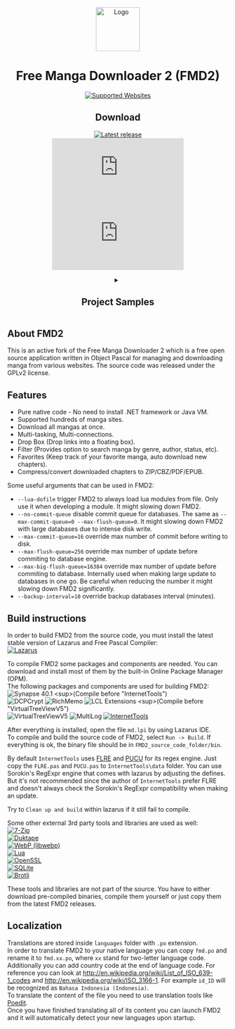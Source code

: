 <div align="center">
<img src="mangadownloader/md.ico" alt="Logo" style="width: 100px" />
<h1>Free Manga Downloader 2 (FMD2)</h1>

[![Supported Websites](https://img.shields.io/badge/Supported%20Websites-Blue?style=for-the-badge&color=purple)](https://github.com/dazedcat19/FMD2/blob/master/docs/SUPPORTED_WEBSITES.md) 

## Download

[![Latest release](https://img.shields.io/github/release/dazedcat19/FMD2?style=for-the-badge)](https://github.com/dazedcat19/FMD2/releases/latest)  
[![Download latest release (Win32)](https://img.shields.io/github/downloads/dazedcat19/FMD2/latest/fmd_2.0.34.1_i386-win32.7z?style=for-the-badge&label=Win32)](https://github.com/dazedcat19/FMD2/releases/download/2.0.34.1/fmd_2.0.34.1_i386-win32.7z)
[![Download latest release (Win64)](https://img.shields.io/github/downloads/dazedcat19/FMD2/latest/fmd_2.0.34.1_x86_64-win64.7z?style=for-the-badge&label=Win64)](https://github.com/dazedcat19/FMD2/releases/download/2.0.34.1/fmd_2.0.34.1_x86_64-win64.7z)
</div>

<div align="center">
<details>
  <summary>
    <h2>Project Samples</h2>
  </summary>

![image](https://github.com/user-attachments/assets/92684b74-d19f-4069-8cd7-38384162663b)
![image](https://github.com/user-attachments/assets/ec6651dd-19c2-4a22-ab11-63c917035795)
![image](https://github.com/user-attachments/assets/9ab0a7d4-7d2e-410e-b06a-7d328235fbab)

</details>
</div>

## About FMD2

This is an active fork of the Free Manga Downloader 2 which is a free open source application written in Object Pascal for managing and downloading manga from various websites. The source code was released under the GPLv2 license.

## Features

- Pure native code - No need to install .NET framework or Java VM.
- Supported hundreds of manga sites.
- Download all mangas at once.
- Multi-tasking, Multi-connections.
- Drop Box (Drop links into a floating box).
- Filter (Provides option to search manga by genre, author, status, etc).
- Favorites (Keep track of your favorite manga, auto download new chapters).
- Compress/convert downloaded chapters to ZIP/CBZ/PDF/EPUB.

Some useful arguments that can be used in FMD2:
- `--lua-dofile` trigger FMD2 to always load lua modules from file. Only use it when developing a module. It might slowing down FMD2.
- `--no-commit-queue` disable commit queue for databases. The same as `--max-commit-queue=0 --max-flush-queue=0`. It might slowing down FMD2 with large databases due to intense disk write.
- `--max-commit-queue=16` override max number of commit before writing to disk.
- `--max-flush-queue=256` override max number of update before commiting to database engine.
- `--max-big-flush-queue=16384` override max number of update before commiting to database. Internally used when making large update to databases in one go. Be careful when reducing the number it might slowing down FMD2 significantly.
- `--backup-interval=10` override backup databases interval (minutes).

## Build instructions

In order to build FMD2 from the source code, you must install the latest stable version of Lazarus and Free Pascal Compiler:  
[![Lazarus](https://img.shields.io/badge/Lazarus%20IDE-Blue?style=for-the-badge&color=blue)](https://sourceforge.net/projects/lazarus/files/Lazarus%20Windows%2064%20bits/)  

To compile FMD2 some packages and components are needed. You can download and install most of them by the built-in Online Package Manager (OPM).  
The following packages and components are used for building FMD2:  
![Synapse 40.1](https://img.shields.io/badge/Synapse%2040.1-OPM%20(40.1.0.0)-Blue?style=plastic&color=blue) <sup>(Compile before "InternetTools")</sup>  
![DCPCrypt](https://img.shields.io/badge/DCPCrypt-OPM%20(2.0.4.2)-Blue?style=plastic&color=blue)  
![RichMemo](https://img.shields.io/badge/RichMemo-OPM%20(1.0.0.0)-Blue?style=plastic&color=blue)  
![LCL Extensions](https://img.shields.io/badge/LCL%20Extensions-OPM%20(0.6.1.0)-Blue?style=plastic&color=blue) <sup>(Compile before "VirtualTreeViewV5")</sup>  
![VirtualTreeViewV5](https://img.shields.io/badge/VirtualTreeViewV5-OPM%20(5.5.3.1)-Blue?style=plastic&color=blue)  
![MultiLog](https://img.shields.io/badge/MultiLog-OPM%20(0.7.0.0)-Blue?style=plastic&color=blue)  
[![InternetTools](https://img.shields.io/badge/InternetTools-GitHub-Blue?style=plastic&color=blue)](https://github.com/benibela/internettools)
  
After everything is installed, open the file `md.lpi` by using Lazarus IDE.  
To compile and build the source code of FMD2, select `Run -> Build`. If everything is ok, the binary file should be in `FMD2_source_code_folder/bin`.  

By default `InternetTools` uses [FLRE](https://github.com/BeRo1985/flre) and [PUCU](https://github.com/BeRo1985/PUCU) for its regex engine. Just copy the `FLRE.pas` and `PUCU.pas` to `InternetTools\data` folder. You can use Sorokin's RegExpr engine that comes with lazarus by adjusting the defines. But it's not recommended since the author of `InternetTools` prefer FLRE and doesn't always check the Sorokin's RegExpr compatibility when making an update.

Try to `Clean up and build` within lazarus if it still fail to compile.

Some other external 3rd party tools and libraries are used as well:  
[![7-Zip](https://img.shields.io/badge/7--Zip%20(Standalone)-19.00-Blue?style=plastic&color=blue)](https://www.7-zip.org)  
[![Duktape](https://img.shields.io/badge/Duktape-2.5.0-Blue?style=plastic&color=blue)](https://github.com/grijjy/DelphiDuktape)  
[![WebP (libwebp)](https://img.shields.io/badge/WebP%20(libwebp)-1.1.0-Blue?style=plastic&color=blue)](https://github.com/webmproject/libwebp/)  
[![Lua](https://img.shields.io/badge/Lua-5.4.2-Blue?style=plastic&color=blue)](http://www.lua.org/download)  
[![OpenSSL](https://img.shields.io/badge/OpenSSL-1.1.1g-Blue?style=plastic&color=blue)](https://www.openssl.org/)  
[![SQLite](https://img.shields.io/badge/SQLite-3.46.0-Blue?style=plastic&color=blue)](https://www.sqlite.org/)  
[![Brotli](https://img.shields.io/badge/Brotli-1.0.8-Blue?style=plastic&color=blue)](https://www.brotli.org/)  
  
These tools and libraries are not part of the source. You have to either download pre-compiled binaries, compile them yourself or just copy them from the latest FMD2 releases.  
  
## Localization

Translations are stored inside `languages` folder with `.po` extension.  
In order to translate FMD2 to your native language you can copy `fmd.po` and rename it to `fmd.xx.po`, where `xx` stand for two-letter language code.  
Additionally you can add country code at the end of language code. For reference you can look at http://en.wikipedia.org/wiki/List_of_ISO_639-1_codes and http://en.wikipedia.org/wiki/ISO_3166-1. For example `id_ID` will be recognized as `Bahasa Indonesia (Indonesia)`.  
To translate the content of the file you need to use translation tools like [Poedit](https://poedit.net).  
Once you have finished translating all of its content you can launch FMD2 and it will automatically detect your new languages upon startup.
